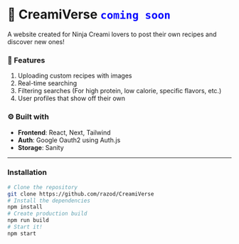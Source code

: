 # 🍦 CreamiVerse <code style="color : blue">coming soon</code>
A website created for Ninja Creami lovers to post their own recipes and discover new ones! 

### 🚀 Features
1. Uploading custom recipes with images
2. Real-time searching
3. Filtering searches (For high protein, low calorie, specific flavors, etc.)
4. User profiles that show off their own

### ⚙️ Built with
- **Frontend**: React, Next, Tailwind
- **Auth**: Google Oauth2 using Auth.js
- **Storage**: Sanity

---
### Installation
```bash
# Clone the repository
git clone https://github.com/razod/CreamiVerse
# Install the dependencies
npm install
# Create production build
npm run build
# Start it!
npm start
```
